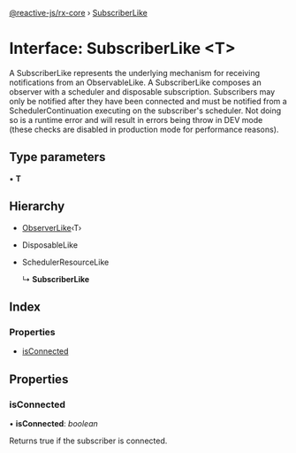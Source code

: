 [@reactive-js/rx-core](../README.md) › [SubscriberLike](subscriberlike.md)

# Interface: SubscriberLike <**T**>

A SubscriberLike represents the underlying mechanism for receiving notifications from
an ObservableLike. A SubscriberLike composes an observer with a
scheduler and disposable subscription. Subscribers may only be notified
after they have been connected and must be notified from a SchedulerContinuation
executing on the subscriber's scheduler. Not doing so is a runtime error and will
result in errors being throw in DEV mode (these checks are disabled in production mode
for performance reasons).

## Type parameters

▪ **T**

## Hierarchy

* [ObserverLike](observerlike.md)‹T›

* DisposableLike

* SchedulerResourceLike

  ↳ **SubscriberLike**

## Index

### Properties

* [isConnected](subscriberlike.md#isconnected)

## Properties

###  isConnected

• **isConnected**: *boolean*

Returns true if the subscriber is connected.
